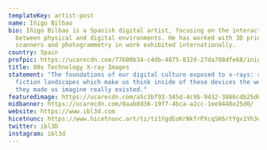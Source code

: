 ```yaml
---
templateKey: artist-post
name: Iñigo Bilbao
bio: Iñigo Bilbao is a Spanish digital artist, focusing on the interactions
  between physical and digital environments. He has worked with 3D printers, 3D
  scanners and photogrammetry in work exhibited internationally.
country: Spain
profpic: https://ucarecdn.com/77600b34-c4db-4875-832d-27da708dfe68/inigo_500c.gif
title: 80s Technology X-ray Images
statement: "The foundations of our digital culture exposed to x-rays: science
  fiction landscapes which make us think inside of these devices the worlds that
  they made us imagine really existed."
featuredimage: https://ucarecdn.com/a5c3bf93-345d-4c9b-9432-3886cdb25d60/
midbanner: https://ucarecdn.com/0aab8d36-19f7-4bca-a2cc-1ee9448e25d0/
website: https://www.ibl3d.com
hicetnunc: https://www.hicetnunc.art/tz/tz1YgdEoKrNkfrPXcqSK6rtYgv1Yh3cFTrsF/creations
twitter: ibl3D
instagram: ibl3d
---
```

